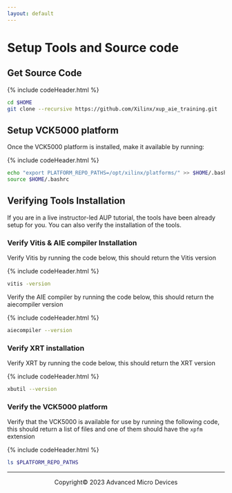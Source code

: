 ```yaml
---
layout: default
---
```


# Setup Tools and Source code

## Get Source Code

{% include codeHeader.html %}
```sh
cd $HOME
git clone --recursive https://github.com/Xilinx/xup_aie_training.git
```

## Setup VCK5000 platform

Once the VCK5000 platform is installed, make it available by running:

{% include codeHeader.html %}
```sh
echo "export PLATFORM_REPO_PATHS=/opt/xilinx/platforms/" >> $HOME/.bashrc
source $HOME/.bashrc
```

## Verifying Tools Installation

If you are in a live instructor-led AUP tutorial, the tools have been already setup for you. You can also verify the installation of the tools.

### Verify Vitis & AIE compiler Installation

Verify Vitis by running the code below, this should return the Vitis version

{% include codeHeader.html %}
```sh
vitis -version
```

Verify the AIE compiler by running the code below, this should return the aiecompiler version

{% include codeHeader.html %}
```sh
aiecompiler --version
```

### Verify XRT installation

Verify XRT by running the code below, this should return the XRT version

{% include codeHeader.html %}
```sh
xbutil --version
```

### Verify the VCK5000 platform

Verify that the VCK5000 is available for use by running the following code, this should return a list of files and one of them should have the `xpfm` extension

{% include codeHeader.html %}
```sh
ls $PLATFORM_REPO_PATHS
```

---------------------------------------
<p align="center">Copyright&copy; 2023 Advanced Micro Devices</p>
